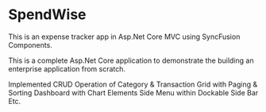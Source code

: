 # SpendWise
This is an expense tracker app in Asp.Net Core MVC using SyncFusion Components.

This is a complete Asp.Net Core application to demonstrate the building an enterprise application from scratch.

Implemented CRUD Operation of Category & Transaction
Grid with Paging & Sorting
Dashboard with Chart Elements
Side Menu within Dockable Side Bar
Etc.
